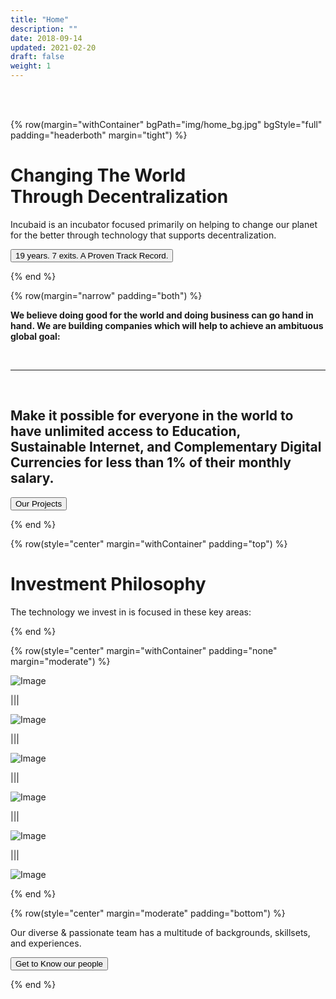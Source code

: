```yaml
---
title: "Home"
description: ""
date: 2018-09-14
updated: 2021-02-20
draft: false
weight: 1
---
```


<!-- section 1 (header) -->

<br>

<br>

{% row(margin="withContainer" bgPath="img/home_bg.jpg" bgStyle="full" padding="headerboth" margin="tight") %}

# Changing The World <br>Through Decentralization

Incubaid is an incubator focused primarily on helping to change our planet for the better through technology that supports decentralization.

<button class="text-sm font-semibold mr-0" onclick="window.location.href='/projects'">19 years. 7 exits. A Proven Track Record.</button>

{% end %}

<!-- section 2 -->

<div class="container mx-auto"> 

{% row(margin="narrow" padding="both") %}

**We believe doing good for the world and doing business can go hand in hand. We are building companies which will help to achieve an ambituous global goal:**

<br>

<hr>

<br>

## Make it possible for everyone in the world to have unlimited access to Education,<br> Sustainable Internet, and Complementary Digital Currencies for less than 1% of their monthly salary.

<button onclick="window.location.href='/projects'">Our Projects</button>


{% end %}

<!-- section 3 features title -->

{% row(style="center" margin="withContainer" padding="top") %}

# Investment Philosophy


The technology we invest in is focused in these key areas:

{% end %}

{% row(style="center" margin="withContainer" padding="none" margin="moderate") %}

![Image](./img/logos-18.svg#md#mx-auto)


|||

![Image](./img/logos-13.svg#md#mx-auto)

|||

![Image](./img/logos-14.svg#md#mx-auto)

|||

![Image](./img/logos-15.svg#md#mx-auto)

|||

![Image](./img/logos-16.svg#md#mx-auto)


|||

![Image](./img/logos-17.svg#md#mx-auto)


{% end %}



<!-- section 5 apps -->

{% row(style="center" margin="moderate" padding="bottom") %}



Our diverse & passionate team has a multitude of backgrounds, skillsets, and experiences.

<button onclick="window.location.href='/people'">Get to Know our people</button>

{% end %}



</div>
